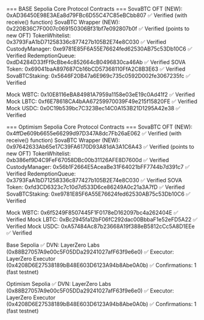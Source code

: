 === BASE Sepolia Core Protocol Contracts ===
SovaBTC OFT (NEW): 0xAD36450E98E3AEa8d79FBc6D55C47C85eBCbb807  ✅ Verified (with receive() function)
SovaBTC Wrapper (NEW): 0x220B36C7F0007c069150306Bf31bf7e092807b0f  ✅ Verified (points to new OFT)
TokenWhitelist:   0x3793FaA1bD71258336c877427b105B2E74e8C030  ✅ Verified
CustodyManager:   0xe9781E85F6A55E76624fed62530AB75c53Db10C6  ✅ Verified
RedemptionQueue:  0xdD4284D33fFf9cBbe4c852664cB0496830ca46Ab  ✅ Verified
SOVA Token:       0x69041baA897687Cb16bCD57368110FfA2C8B3E63  ✅ Verified
SovaBTCStaking:   0x5646F20B47a6E969c735c0592D002fe3067235fc  ✅ Verified


Mock WBTC:        0x10E8116eBA84981A7959a1158e03eE19c0Ad41f2  ✅ Verified
Mock LBTC:        0xf6E78618CA4bAA67259970039F49e215f15820FE  ✅ Verified
Mock USDC:        0x0C19b539bc7C323Bec14C0A153B21D1295A42e38  ✅ Verified

=== Optimism Sepolia Core Protocol Contracts ===
SovaBTC OFT (NEW): 0x4ffDe609b6655e66299d97D347A8dc7Fb26aE062  ✅ Verified (with receive() function)
SovaBTC Wrapper (NEW): 0x97642633Ab65e17C39FA6170D93A81dA3A1C6A43  ✅ Verified (points to new OFT)
TokenWhitelist:   0xb386ef9D4C9FeF67058DBc00b31126AFE8D7600d  ✅ Verified
CustodyManager:   0x56b1F2664E5AceaBe31F64021bFF7744b7d391c7  ✅ Verified
RedemptionQueue:  0x3793FaA1bD71258336c877427b105B2E74e8C030  ✅ Verified
SOVA Token:       0xfd3CD6323c7c10d7d533D6ce86249A0c21a3A7fD  ✅ Verified
SovaBTCStaking:   0xe9781E85F6A55E76624fed62530AB75c53Db10C6  ✅ Verified


Mock WBTC:        0x6f5249F8507445F1F0178eD162097bc4a262404E  ✅ Verified
Mock LBTC:        0xBc2945fa12bF06fC292dac00BbbaF1e52eFD5A22  ✅ Verified
Mock USDC:        0xA57484Ac87b23668A19f388eB5812cCc5A8D1EEe  ✅ Verified


Base Sepolia
✅ DVN: LayerZero Labs (0x88B27057A9e00c5F05DDa29241027afF63f9e6e0)
✅ Executor: LayerZero Executor (0x4208D6E27538189bB48E603D6123A94b8Abe0A0b)
✅ Confirmations: 1 (fast testnet)

Optimism Sepolia
✅ DVN: LayerZero Labs (0x88B27057A9e00c5F05DDa29241027afF63f9e6e0)
✅ Executor: LayerZero Executor (0x4208D6E27538189bB48E603D6123A94b8Abe0A0b)
✅ Confirmations: 1 (fast testnet)